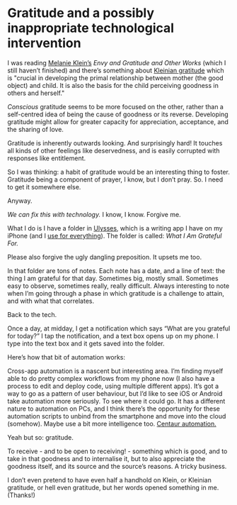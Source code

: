 # Gratitude and a possibly inappropriate technological intervention

I was reading [Melanie Klein’s](https://en.wikipedia.org/wiki/Melanie_Klein)
_Envy and Gratitude and Other Works_ (which I still haven’t finished) and
there’s something about [Kleinian
gratitude](https://en.wikipedia.org/wiki/Kleinian_envy_and_gratitude) which is
"crucial in developing the primal relationship between mother (the good
object) and child. It is also the basis for the child perceiving goodness in
others and herself."

_Conscious_ gratitude seems to be more focused on the other, rather than a
self-centred idea of being the cause of goodness or its reverse. Developing
gratitude might allow for greater capacity for appreciation, acceptance, and
the sharing of love.

Gratitude is inherently outwards looking. And surprisingly hard! It touches
all kinds of other feelings like deservedness, and is easily corrupted with
responses like entitlement.

So I was thinking: a habit of gratitude would be an interesting thing to
foster. Gratitude being a component of prayer, I know, but I don’t pray. So. I
need to get it somewhere else.

Anyway.

_We can fix this with technology._ I know, I know. Forgive me.

What I do is I have a folder in [Ulysses](https://ulyssesapp.com), which is a
writing app I have on my iPhone (and I [use for
everything](http://interconnected.org/home/2015/12/22/ulysses)). The folder is
called: _What I Am Grateful For._

Please also forgive the ugly dangling preposition. It upsets me too.

In that folder are tons of notes. Each note has a date, and a line of text:
the thing I am grateful for that day. Sometimes big, mostly small. Sometimes
easy to observe, sometimes really, really difficult. Always interesting to
note when I’m going through a phase in which gratitude is a challenge to
attain, and with what that correlates.

Back to the tech.

Once a day, at midday, I get a notification which says “What are you grateful
for today?” I tap the notification, and a text box opens up on my phone. I
type into the text box and it gets saved into the folder.

Here’s how that bit of automation works:

Cross-app automation is a nascent but interesting area. I’m finding myself
able to do pretty complex workflows from my phone now (I also have a process
to edit and deploy code, using multiple different apps). It’s got a way to go
as a pattern of user behaviour, but I’d like to see iOS or Android take
automation more seriously. To see where it could go. It has a different nature
to automation on PCs, and I think there’s the opportunity for these automation
scripts to unbind from the smartphone and move into the cloud (somehow). Maybe
use a bit more intelligence too. [Centaur
automation.](https://magicalnihilism.com/2016/03/31/centaurs-not-butlers/)

Yeah but so: gratitude.

To receive - and to be open to receiving! - something which is good, and to
take in that goodness and to internalise it, but to also appreciate the
goodness itself, and its source and the source’s reasons. A tricky business.

I don’t even pretend to have even half a handhold on Klein, or Kleinian
gratitude, or hell even gratitude, but her words opened something in me.
(Thanks!)
